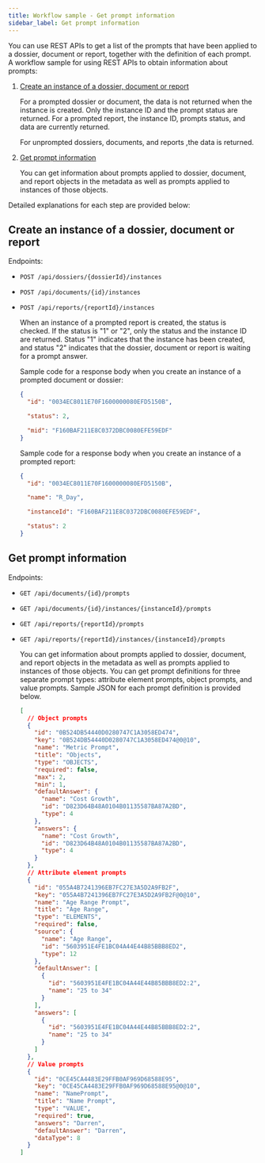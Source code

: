 ```yaml
---
title: Workflow sample - Get prompt information
sidebar_label: Get prompt information
---
```


You can use REST APIs to get a list of the prompts that have been applied to a dossier, document or report, together with the definition of each prompt. A workflow sample for using REST APIs to obtain information about prompts:

1. [Create an instance of a dossier, document or report](#create-an-instance-of-a-dossier-document-or-report)

   For a prompted dossier or document, the data is not returned when the instance is created. Only the instance ID and the prompt status are returned. For a prompted report, the instance ID, prompts status, and data are currently returned.

   For unprompted dossiers, documents, and reports ,the data is returned.

1. [Get prompt information](#get-prompt-information)

   You can get information about prompts applied to dossier, document, and report objects in the metadata as well as prompts applied to instances of those objects.

Detailed explanations for each step are provided below:

## Create an instance of a dossier, document or report

Endpoints:

- `POST /api/dossiers/{dossierId}/instances`

- `POST /api/documents/{id}/instances`

- `POST /api/reports/{reportId}/instances`

  When an instance of a prompted report is created, the status is checked. If the status is "1" or "2", only the status and the instance ID are returned. Status "1" indicates that the instance has been created, and status "2" indicates that the dossier, document or report is waiting for a prompt answer.

  Sample code for a response body when you create an instance of a prompted document or dossier:

  ```json
  {
    "id": "0034EC8011E70F1600000080EFD5150B",

    "status": 2,

    "mid": "F160BAF211E8C0372DBC0080EFE59EDF"
  }
  ```

  Sample code for a response body when you create an instance of a prompted report:

  ```json
  {
    "id": "0034EC8011E70F1600000080EFD5150B",

    "name": "R_Day",

    "instanceId": "F160BAF211E8C0372DBC0080EFE59EDF",

    "status": 2
  }
  ```

## Get prompt information

Endpoints:

- `GET /api/documents/{id}/prompts`

- `GET /api/documents/{id}/instances/{instanceId}/prompts`

- `GET /api/reports/{reportId}/prompts`

- `GET /api/reports/{reportId}/instances/{instanceId}/prompts`

  You can get information about prompts applied to dossier, document, and report objects in the metadata as well as prompts applied to instances of those objects. You can get prompt definitions for three separate prompt types: attribute element prompts, object prompts, and value prompts. Sample JSON for each prompt definition is provided below.

  ```json
  [
    // Object prompts
    {
      "id": "0B524DB54440D0280747C1A3058ED474",
      "key": "0B524DB54440D0280747C1A3058ED474@0@10",
      "name": "Metric Prompt",
      "title": "Objects",
      "type": "OBJECTS",
      "required": false,
      "max": 2,
      "min": 1,
      "defaultAnswer": {
        "name": "Cost Growth",
        "id": "D823D64B48A0104B01135587BA87A2BD",
        "type": 4
      },
      "answers": {
        "name": "Cost Growth",
        "id": "D823D64B48A0104B01135587BA87A2BD",
        "type": 4
      }
    },
    // Attribute element prompts
    {
      "id": "055A4B7241396EB7FC27E3A5D2A9FB2F",
      "key": "055A4B7241396EB7FC27E3A5D2A9FB2F@0@10",
      "name": "Age Range Prompt",
      "title": "Age Range",
      "type": "ELEMENTS",
      "required": false,
      "source": {
        "name": "Age Range",
        "id": "5603951E4FE1BC04A44E44B85BBB8ED2",
        "type": 12
      },
      "defaultAnswer": [
        {
          "id": "5603951E4FE1BC04A44E44B85BBB8ED2:2",
          "name": "25 to 34"
        }
      ],
      "answers": [
        {
          "id": "5603951E4FE1BC04A44E44B85BBB8ED2:2",
          "name": "25 to 34"
        }
      ]
    },
    // Value prompts
    {
      "id": "0CE45CA4483E29FFB0AF969D68588E95",
      "key": "0CE45CA4483E29FFB0AF969D68588E95@0@10",
      "name": "NamePrompt",
      "title": "Name Prompt",
      "type": "VALUE",
      "required": true,
      "answers": "Darren",
      "defaultAnswer": "Darren",
      "dataType": 8
    }
  ]
  ```
